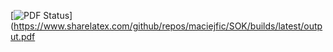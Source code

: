 [![PDF Status](https://www.sharelatex.com/github/repos/maciejfic/SOK/builds/latest/badge.svg)](https://www.sharelatex.com/github/repos/maciejfic/SOK/builds/latest/output.pdf
